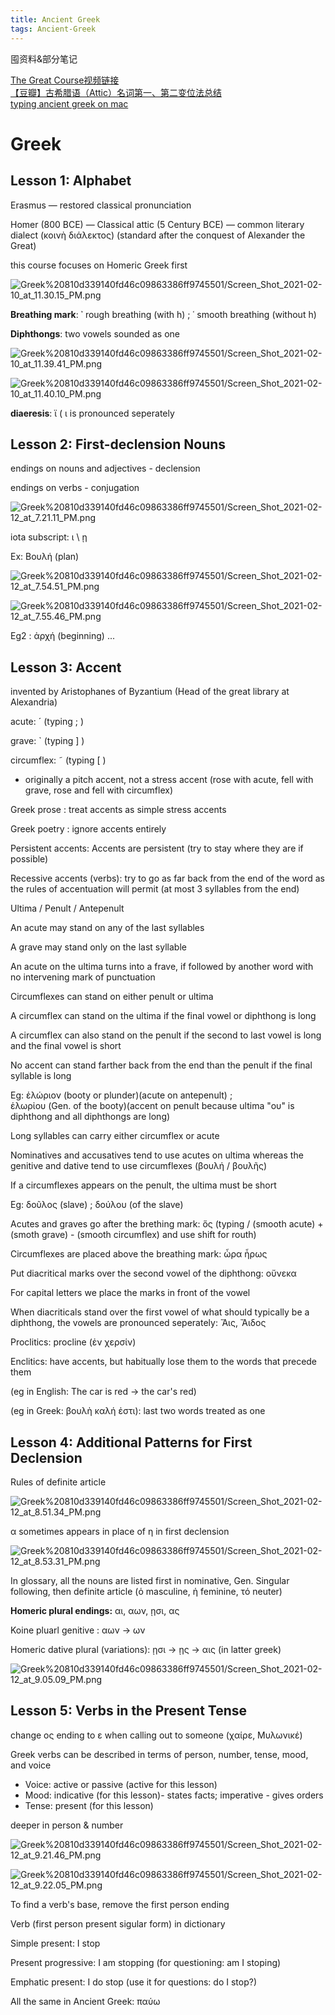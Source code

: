 ```yaml
---
title: Ancient Greek
tags: Ancient-Greek
---
```


囤资料&部分笔记

<!--more-->

[The Great Course视频链接](https://www.bilibili.com/video/BV1Wp411d78e)  
[【豆瓣】古希腊语（Attic）名词第一、第二变位法总结](https://www.douban.com/note/753620985/?from=tag)  
[typing ancient greek on mac](https://ancientgreek.pressbooks.com/app/uploads/sites/48881/2017/08/Polytonic-Greek-on-Macintosh.pdf)

# Greek

## Lesson 1: Alphabet

Erasmus — restored classical pronunciation

Homer (800 BCE) — Classical attic (5 Century BCE) — common literary dialect (κοινὴ διάλεκτος) (standard after the conquest of Alexander the Great)

this course focuses on Homeric Greek first

![Greek%20810d339140fd46c09863386ff9745501/Screen_Shot_2021-02-10_at_11.30.15_PM.png](https://github.com/ahuoguo/ahuoguo.github.io/blob/master/screenshots/Greek%20810d339140fd46c09863386ff9745501/Screen_Shot_2021-02-10_at_11.30.15_PM.png?raw=true)

**Breathing mark**:  **᾽**  rough breathing (with h) ;   ῾  smooth breathing (without h)

**Diphthongs**: two vowels sounded as one

![Greek%20810d339140fd46c09863386ff9745501/Screen_Shot_2021-02-10_at_11.39.41_PM.png](https://github.com/ahuoguo/ahuoguo.github.io/blob/master/screenshots/Greek%20810d339140fd46c09863386ff9745501/Screen_Shot_2021-02-10_at_11.39.41_PM.png?raw=true)

![Greek%20810d339140fd46c09863386ff9745501/Screen_Shot_2021-02-10_at_11.40.10_PM.png](https://github.com/ahuoguo/ahuoguo.github.io/blob/master/screenshots/Greek%20810d339140fd46c09863386ff9745501/Screen_Shot_2021-02-10_at_11.40.10_PM.png?raw=true)

**diaeresis**: ϊ  ( ι is pronounced seperately 

## Lesson 2: First-declension Nouns

endings on nouns and adjectives - declension

endings on verbs - conjugation

![Greek%20810d339140fd46c09863386ff9745501/Screen_Shot_2021-02-12_at_7.21.11_PM.png](https://github.com/ahuoguo/ahuoguo.github.io/blob/master/screenshots/Greek%20810d339140fd46c09863386ff9745501/Screen_Shot_2021-02-12_at_7.21.11_PM.png?raw=true)

iota subscript:  ι \ ῃ

Ex: Βουλή (plan)

![Greek%20810d339140fd46c09863386ff9745501/Screen_Shot_2021-02-12_at_7.54.51_PM.png](https://github.com/ahuoguo/ahuoguo.github.io/blob/master/screenshots/Greek%20810d339140fd46c09863386ff9745501/Screen_Shot_2021-02-12_at_7.54.51_PM.png?raw=true)

![Greek%20810d339140fd46c09863386ff9745501/Screen_Shot_2021-02-12_at_7.55.46_PM.png](https://github.com/ahuoguo/ahuoguo.github.io/blob/master/screenshots/Greek%20810d339140fd46c09863386ff9745501/Screen_Shot_2021-02-12_at_7.55.46_PM.png?raw=true)

Eg2 : ἀρχή (beginning) ...  


## Lesson 3: Accent

invented by Aristophanes of Byzantium (Head of the great library at Alexandria)

acute: ´ (typing ; )

grave: ` (typing ] )

circumflex: ῀ (typing [ )

- originally a pitch accent, not a stress accent (rose with acute, fell with grave, rose and fell with circumflex)

Greek prose : treat accents as simple stress accents

Greek poetry : ignore accents entirely
    

Persistent accents: Accents are persistent (try to stay where they are if possible)

Recessive accents (verbs): try to go as far back from the end of the word as the rules of accentuation will permit (at most 3 syllables from the end)
    

Ultima / Penult / Antepenult
    

An acute may stand on any of the last syllables

A grave may stand only on the last syllable

An acute on the ultima turns into a frave, if followed by another word with no intervening mark of punctuation
    
    

Circumflexes can stand on either penult or ultima

A circumflex can stand on the ultima if the final vowel or diphthong is long

A circumflex can also stand on the penult if the second to last vowel is long and the final vowel is short
    

No accent can stand farther back from the end than the penult if the final syllable is long

Eg: ἑλώριον (booty or plunder)(acute on antepenult) ;   
    ἑλωρἰου (Gen. of the booty)(accent on penult because ultima "ου" is diphthong and all diphthongs are long)

Long syllables can carry either circumflex or acute

    

Nominatives and accusatives tend to use acutes on ultima whereas the genitive and dative tend to use circumflexes (βουλή / βουλῆς)


    
If a circumflexes appears on the penult, the ultima must be short

Eg: δοῦλος (slave) ; δούλου (of the slave)

    
Acutes and graves go after the brething mark: ὅς (typing / (smooth acute) + (smoth grave) - (smooth circumflex) and use shift for routh)

Circumflexes are placed above the breathing mark: ὧρα ἧρως

Put diacritical marks over the second vowel of the diphthong: οὔνεκα

For capital letters we place the marks in front of the vowel


    
When diacriticals stand over the first vowel of what should typically be a diphthong, the vowels are pronounced seperately: Ἅις, Ἄιδος

    
Proclitics: procline (ἐν χερσίν)

Enclitics: have accents, but habitually lose them to the words that precede them

(eg in English: The car is red → the car's red)

(eg in Greek: βουλὴ καλή ἐστι): last two words treated as one

## Lesson 4: Additional Patterns for First Declension

Rules of definite article

![Greek%20810d339140fd46c09863386ff9745501/Screen_Shot_2021-02-12_at_8.51.34_PM.png](https://github.com/ahuoguo/ahuoguo.github.io/blob/master/screenshots/Greek%20810d339140fd46c09863386ff9745501/Screen_Shot_2021-02-12_at_8.51.34_PM.png?raw=true)

α sometimes appears in place of η in first declension

![Greek%20810d339140fd46c09863386ff9745501/Screen_Shot_2021-02-12_at_8.53.31_PM.png](https://github.com/ahuoguo/ahuoguo.github.io/blob/master/screenshots/Greek%20810d339140fd46c09863386ff9745501/Screen_Shot_2021-02-12_at_8.53.31_PM.png?raw=true)

In glossary, all the nouns are listed first in nominative, Gen. Singular following, then definite article (ὁ masculine, ἡ feminine, τό neuter)
    

**Homeric plural endings:** αι, αων, ῃσι, ας

Koine pluarl genitive : αων → ων

Homeric dative plural (variations): ῃσι → ῃς → αις (in latter greek)

![Greek%20810d339140fd46c09863386ff9745501/Screen_Shot_2021-02-12_at_9.05.09_PM.png](https://github.com/ahuoguo/ahuoguo.github.io/blob/master/screenshots/Greek%20810d339140fd46c09863386ff9745501/Screen_Shot_2021-02-12_at_9.05.09_PM.png?raw=true)

## Lesson 5: Verbs in the Present Tense

change ος ending to ε when calling out to someone (χαίρε, Μυλωνικέ)

    

Greek verbs can be described in terms of person, number, tense, mood, and voice

- Voice: active or passive (active for this lesson)
- Mood: indicative (for this lesson)- states facts; imperative - gives orders
- Tense: present (for this lesson)

deeper in person & number

![Greek%20810d339140fd46c09863386ff9745501/Screen_Shot_2021-02-12_at_9.21.46_PM.png](https://github.com/ahuoguo/ahuoguo.github.io/blob/master/screenshots/Greek%20810d339140fd46c09863386ff9745501/Screen_Shot_2021-02-12_at_9.21.46_PM.png?raw=true)

![Greek%20810d339140fd46c09863386ff9745501/Screen_Shot_2021-02-12_at_9.22.05_PM.png](https://github.com/ahuoguo/ahuoguo.github.io/blob/master/screenshots/Greek%20810d339140fd46c09863386ff9745501/Screen_Shot_2021-02-12_at_9.22.05_PM.png?raw=true)

To find a verb's base, remove the first person ending

Verb (first person present sigular form) in dictionary
&nbsp;

Simple present: I stop

Present progressive: I am stopping (for questioning: am I stoping)

Emphatic present: I do stop (use it for questions: do I stop?)

All the same in Ancient Greek: παύω
